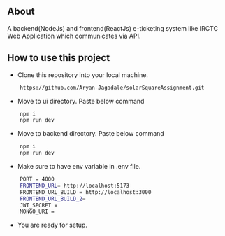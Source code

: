 ## About

 A backend(NodeJs) and frontend(ReactJs) e-ticketing system like IRCTC Web Application which communicates via API.

## How to use this project

- Clone this repository into your local machine.

```bash
    https://github.com/Aryan-Jagadale/solarSquareAssignment.git
```
- Move to ui directory. Paste below command
  
```bash
    npm i
    npm run dev
```
- Move to backend directory. Paste below command
  
```bash
    npm i
    npm run dev
```
- Make sure to have env variable in .env file.
  
```bash
    PORT = 4000
    FRONTEND_URL= http://localhost:5173
    FRONTEND_URL_BUILD = http://localhost:3000
    FRONTEND_URL_BUILD_2=
    JWT_SECRET = 
    MONGO_URI = 
```

- You are ready for setup.
